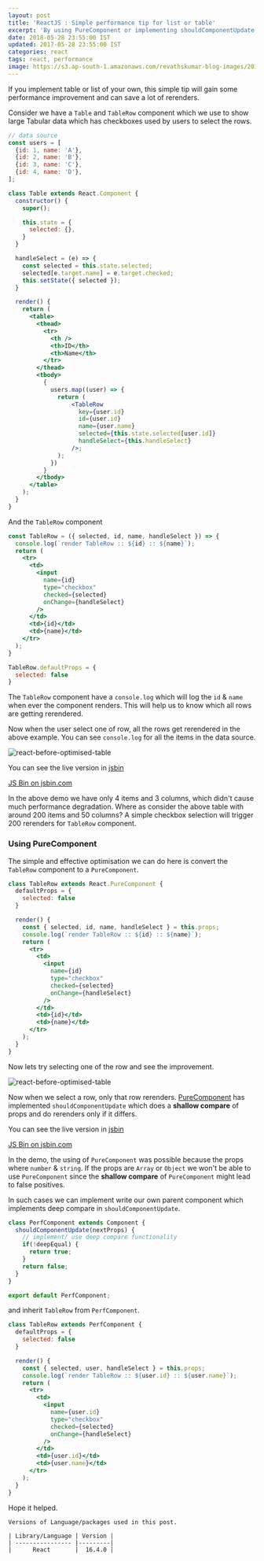 ```yaml
---
layout: post
title: 'ReactJS : Simple performance tip for list or table'
excerpt: 'By using PureComponent or implementing shouldComponentUpdate in listItem or row component can save lot of rerenders'
date: 2018-05-28 23:55:00 IST
updated: 2017-05-28 23:55:00 IST
categories: react
tags: react, performance
image: https://s3.ap-south-1.amazonaws.com/revathskumar-blog-images/2017/react-table-perf/react-optimised-table.gif
---
```


If you implement table or list of your own, this simple tip will gain some performance improvement and can save a lot of rerenders.

Consider we have a `Table` and `TableRow` component which we use to show large Tabular data which has checkboxes used by users to select the rows.

```jsx
// data source
const users = [
  {id: 1, name: 'A'},
  {id: 2, name: 'B'},
  {id: 3, name: 'C'},
  {id: 4, name: 'D'},
];

class Table extends React.Component {
  constructor() {
    super();

    this.state = {
      selected: {},
    }
  }

  handleSelect = (e) => {
    const selected = this.state.selected;
    selected[e.target.name] = e.target.checked;
    this.setState({ selected });
  }

  render() {
    return (
      <table>
        <thead>
          <tr>
            <th />
            <th>ID</th>
            <th>Name</th>
          </tr>
        </thead>
        <tbody>
          {
            users.map((user) => {
              return (
                  <TableRow 
                    key={user.id} 
                    id={user.id} 
                    name={user.name}  
                    selected={this.state.selected[user.id]} 
                    handleSelect={this.handleSelect} 
                  />;
              );
            })
          }
        </tbody>
      </table>
    );
  }
}
```

And the `TableRow` component 

```jsx
const TableRow = ({ selected, id, name, handleSelect }) => {
  console.log(`render TableRow :: ${id} :: ${name}`);
  return (
    <tr>
      <td>
        <input 
          name={id} 
          type="checkbox" 
          checked={selected} 
          onChange={handleSelect} 
        />
      </td>
      <td>{id}</td>
      <td>{name}</td>
    </tr>
  );
}

TableRow.defaultProps = {
  selected: false
}
```

The `TableRow` component have a `console.log` which will log the `id` & `name` when ever the component renders. This will help us to know which all rows are getting rerendered. 

Now when the user select one of row, all the rows get rerendered in the above example. You can see `console.log` for all the items in the data source.

![react-before-optimised-table](https://s3.ap-south-1.amazonaws.com/revathskumar-blog-images/2017/react-table-perf/react-before-optimised-table.gif)

You can see the live version in [jsbin](https://jsbin.com/zubihot/2/edit?console,output)

<a class="jsbin-embed" href="http://jsbin.com/zubihot/2/embed?console,output">JS Bin on jsbin.com</a><script src="https://static.jsbin.com/js/embed.min.js?4.1.4"></script>

In the above demo we have only 4 items and 3 columns, which didn't cause much performance degradation. Where as consider the above table with around 200 items and 50 columns?
A simple checkbox selection will trigger 200 rerenders for `TableRow` component.

### Using PureComponent

The simple and effective optimisation we can do here is convert the `TableRow` component to a `PureComponent`.

```jsx
class TableRow extends React.PureComponent {
  defaultProps = {
    selected: false
  }

  render() {
    const { selected, id, name, handleSelect } = this.props;
    console.log(`render TableRow :: ${id} :: ${name}`);
    return (
      <tr>
        <td>
          <input 
            name={id} 
            type="checkbox" 
            checked={selected} 
            onChange={handleSelect} 
          />
        </td>
        <td>{id}</td>
        <td>{name}</td>
      </tr>
    );
  }
}
```

Now lets try selecting one of the row and see the improvement.

![react-before-optimised-table](https://s3.ap-south-1.amazonaws.com/revathskumar-blog-images/2017/react-table-perf/react-optimised-table.gif)

Now when we select a row, only that row rerenders. [PureComponent](https://reactjs.org/docs/react-api.html#reactpurecomponent) has implemented 
`shouldComponentUpdate` which does a **shallow compare** of props and do rerenders only if it differs.

You can see the live version in [jsbin](https://jsbin.com/zubihot/edit?console,output)

<a class="jsbin-embed" href="http://jsbin.com/zubihot/embed?console,output">JS Bin on jsbin.com</a><script src="https://static.jsbin.com/js/embed.min.js?4.1.4"></script>

In the demo, the using of `PureComponent` was possible because the props where `number` & `string`. If the props are `Array` or `Object` we won't be 
able to use `PureComponent` since the **shallow compare** of `PureComponent` might lead to false positives. 

In such cases we can implement write our own parent component which implements deep compare in `shouldComponentUpdate`. 

```js
class PerfComponent extends Component {
  shouldComponentUpdate(nextProps) {
    // implement/ use deep compare functionality
    if(!deepEqual) {
      return true;
    }
    return false;
  }
}

export default PerfComponent;
```

and inherit `TableRow` from `PerfComponent`.


```jsx
class TableRow extends PerfComponent {
  defaultProps = {
    selected: false
  }

  render() {
    const { selected, user, handleSelect } = this.props;
    console.log(`render TableRow :: ${user.id} :: ${user.name}`);
    return (
      <tr>
        <td>
          <input 
            name={user.id} 
            type="checkbox" 
            checked={selected} 
            onChange={handleSelect} 
          />
        </td>
        <td>{user.id}</td>
        <td>{user.name}</td>
      </tr>
    );
  }
}
```

Hope it helped.


    Versions of Language/packages used in this post.

    | Library/Language | Version |
    | ---------------- |---------|
    |      React       |  16.4.0 |